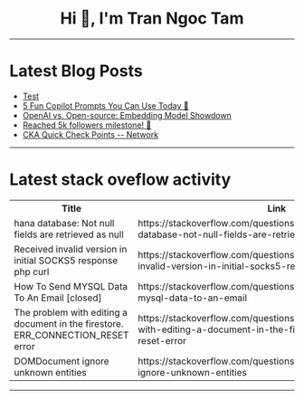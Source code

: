 <h1 align="center">Hi 👋, I'm Tran Ngoc Tam</h1>

---

# Latest Blog Posts 
<!-- BLOG-POST-LIST:START -->
- [Test](https://dev.to/ben/test-5cj6)
- [5 Fun Copilot Prompts You Can Use Today 🚀](https://dev.to/nikl/5-fun-copilot-prompts-you-can-use-today-5dmb)
- [OpenAI vs. Open-source: Embedding Model Showdown](https://dev.to/timescale/openai-vs-open-source-embedding-model-showdown-189n)
- [Reached 5k followers milestone! 🥳](https://dev.to/thesanjeevsharma/reached-5k-followers-milestone-435b)
- [CKA Quick Check Points -- Network](https://dev.to/cheedge_lee/cka-quick-check-points-network-2gb4)
<!-- BLOG-POST-LIST:END -->

---

# Latest stack oveflow activity
<table>
  <tr><th>Title</th><th>Link</th></tr>
  <!-- STACKOVERFLOW:START --><tr><td>hana database: Not null fields are retrieved as null</td><td>https://stackoverflow.com/questions/79345779/hana-database-not-null-fields-are-retrieved-as-null</td></tr><tr><td>Received invalid version in initial SOCKS5 response php curl</td><td>https://stackoverflow.com/questions/79345703/received-invalid-version-in-initial-socks5-response-php-curl</td></tr><tr><td>How To Send MYSQL Data To An Email [closed]</td><td>https://stackoverflow.com/questions/79345670/how-to-send-mysql-data-to-an-email</td></tr><tr><td>The problem with editing a document in the firestore. ERR_CONNECTION_RESET error</td><td>https://stackoverflow.com/questions/79345610/the-problem-with-editing-a-document-in-the-firestore-err-connection-reset-error</td></tr><tr><td>DOMDocument ignore unknown entities</td><td>https://stackoverflow.com/questions/79345594/domdocument-ignore-unknown-entities</td></tr><!-- STACKOVERFLOW:END -->
</table>

---


